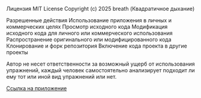 Лицензия
MIT License
Copyright (c) 2025 breath (Квадратичное дыхание)

Разрешенные действия
Использование приложения в личных и коммерческих целях
Просмотр исходного кода
Модификация исходного кода для личного или коммерческого использования
Распространение оригинального или модифицированного кода
Клонирование и форк репозитория
Включение кода проекта в другие проекты

Автор не несет ответственности за возможный ущерб от использования упражнений, каждый человек самостоятельно анализирует подходит ли ему тот или иной вид упражнений или нет.

[Ссылка на приложение](https://developandbehappy.github.io/breath/)